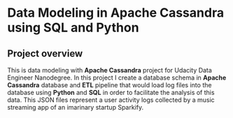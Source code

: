 # Data Modeling in Apache Cassandra using SQL and Python

## Project overview
This is data modeling with **Apache Cassandra** project for Udacity Data Engineer Nanodegree. In this project I create a database schema in **Apache Cassandra** database and **ETL** pipeline that would load log files into the database using **Python** and **SQL** in order to facilitate the analysis of this data. This JSON files represent a user activity logs collected by a music streaming app of an imarinary startup Sparkify.

